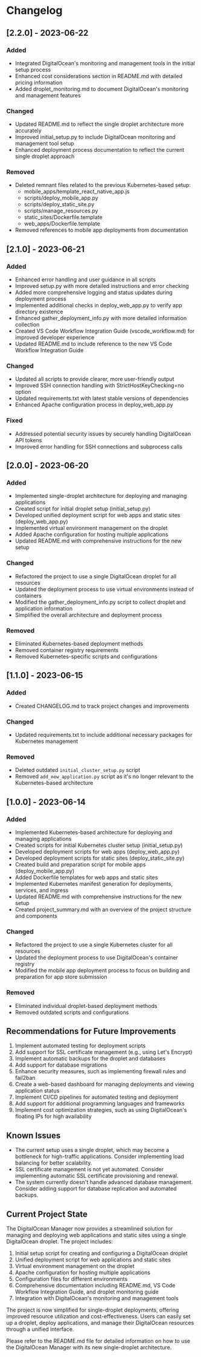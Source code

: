 # Changelog

## [2.2.0] - 2023-06-22

### Added
- Integrated DigitalOcean's monitoring and management tools in the initial setup process
- Enhanced cost considerations section in README.md with detailed pricing information
- Added droplet_monitoring.md to document DigitalOcean's monitoring and management features

### Changed
- Updated README.md to reflect the single droplet architecture more accurately
- Improved initial_setup.py to include DigitalOcean monitoring and management tool setup
- Enhanced deployment process documentation to reflect the current single droplet approach

### Removed
- Deleted remnant files related to the previous Kubernetes-based setup:
  - mobile_apps/template_react_native_app.js
  - scripts/deploy_mobile_app.py
  - scripts/deploy_static_site.py
  - scripts/manage_resources.py
  - static_sites/Dockerfile.template
  - web_apps/Dockerfile.template
- Removed references to mobile app deployments from documentation

## [2.1.0] - 2023-06-21

### Added
- Enhanced error handling and user guidance in all scripts
- Improved setup.py with more detailed instructions and error checking
- Added more comprehensive logging and status updates during deployment process
- Implemented additional checks in deploy_web_app.py to verify app directory existence
- Enhanced gather_deployment_info.py with more detailed information collection
- Created VS Code Workflow Integration Guide (vscode_workflow.md) for improved developer experience
- Updated README.md to include reference to the new VS Code Workflow Integration Guide

### Changed
- Updated all scripts to provide clearer, more user-friendly output
- Improved SSH connection handling with StrictHostKeyChecking=no option
- Updated requirements.txt with latest stable versions of dependencies
- Enhanced Apache configuration process in deploy_web_app.py

### Fixed
- Addressed potential security issues by securely handling DigitalOcean API tokens
- Improved error handling for SSH connections and subprocess calls

## [2.0.0] - 2023-06-20

### Added
- Implemented single-droplet architecture for deploying and managing applications
- Created script for initial droplet setup (initial_setup.py)
- Developed unified deployment script for web apps and static sites (deploy_web_app.py)
- Implemented virtual environment management on the droplet
- Added Apache configuration for hosting multiple applications
- Updated README.md with comprehensive instructions for the new setup

### Changed
- Refactored the project to use a single DigitalOcean droplet for all resources
- Updated the deployment process to use virtual environments instead of containers
- Modified the gather_deployment_info.py script to collect droplet and application information
- Simplified the overall architecture and deployment process

### Removed
- Eliminated Kubernetes-based deployment methods
- Removed container registry requirements
- Removed Kubernetes-specific scripts and configurations

## [1.1.0] - 2023-06-15

### Added
- Created CHANGELOG.md to track project changes and improvements

### Changed
- Updated requirements.txt to include additional necessary packages for Kubernetes management

### Removed
- Deleted outdated `initial_cluster_setup.py` script
- Removed `add_new_application.py` script as it's no longer relevant to the Kubernetes-based architecture

## [1.0.0] - 2023-06-14

### Added
- Implemented Kubernetes-based architecture for deploying and managing applications
- Created scripts for initial Kubernetes cluster setup (initial_setup.py)
- Developed deployment scripts for web apps (deploy_web_app.py)
- Developed deployment scripts for static sites (deploy_static_site.py)
- Created build and preparation script for mobile apps (deploy_mobile_app.py)
- Added Dockerfile templates for web apps and static sites
- Implemented Kubernetes manifest generation for deployments, services, and ingress
- Updated README.md with comprehensive instructions for the new setup
- Created project_summary.md with an overview of the project structure and components

### Changed
- Refactored the project to use a single Kubernetes cluster for all resources
- Updated the deployment process to use DigitalOcean's container registry
- Modified the mobile app deployment process to focus on building and preparation for app store submission

### Removed
- Eliminated individual droplet-based deployment methods
- Removed outdated scripts and configurations

## Recommendations for Future Improvements

1. Implement automated testing for deployment scripts
2. Add support for SSL certificate management (e.g., using Let's Encrypt)
3. Implement automatic backups for the droplet and databases
4. Add support for database migrations
5. Enhance security measures, such as implementing firewall rules and fail2ban
6. Create a web-based dashboard for managing deployments and viewing application status
7. Implement CI/CD pipelines for automated testing and deployment
8. Add support for additional programming languages and frameworks
9. Implement cost optimization strategies, such as using DigitalOcean's floating IPs for high availability

## Known Issues

- The current setup uses a single droplet, which may become a bottleneck for high-traffic applications. Consider implementing load balancing for better scalability.
- SSL certificate management is not yet automated. Consider implementing automatic SSL certificate provisioning and renewal.
- The system currently doesn't handle advanced database management. Consider adding support for database replication and automated backups.

## Current Project State

The DigitalOcean Manager now provides a streamlined solution for managing and deploying web applications and static sites using a single DigitalOcean droplet. The project includes:

1. Initial setup script for creating and configuring a DigitalOcean droplet
2. Unified deployment script for web applications and static sites
3. Virtual environment management on the droplet
4. Apache configuration for hosting multiple applications
5. Configuration files for different environments
6. Comprehensive documentation including README.md, VS Code Workflow Integration Guide, and droplet monitoring guide
7. Integration with DigitalOcean's monitoring and management tools

The project is now simplified for single-droplet deployments, offering improved resource utilization and cost-effectiveness. Users can easily set up a droplet, deploy applications, and manage their DigitalOcean resources through a unified interface.

Please refer to the README.md file for detailed information on how to use the DigitalOcean Manager with its new single-droplet architecture.